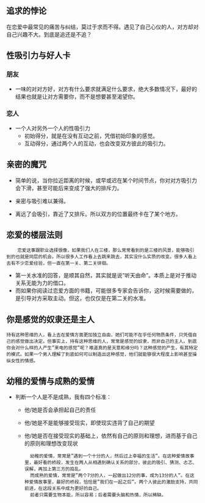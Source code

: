 ## 追求的悖论
在恋爱中最常见的痛苦与纠结，莫过于求而不得。遇见了自己心仪的人，对方却对自己兴趣不大。到底是追还是不追？

## 性吸引力与好人卡
### 朋友
- 一味的对对方好，对方有什么要求就满足什么要求，绝大多数情况下，最好的结果也就是让对方需要你，而不是想要甚至渴望你。
### 恋人
- 一个人对另外一个人的性吸引力
	- 初始得分，就是在没有互动之前，凭借初始印象的感觉。
	- 互动得分，通过两个人的互动，也会改变双方彼此的吸引力。

## 亲密的魔咒
- 简单的说，当你拉近距离的时候，或早或迟在某个时间节点，你对对方吸引力会下滑，甚至可能后来变成了强大的排斥力。

- 亲密与吸引难以兼得。
- 离远了会吸引，靠近了又排斥。所以双方的位置最终卡在了某个地方。
## 恋爱的楼层法则
		恋爱这事跟职业选择很像，如果我们人在三楼，那么常常看到的是三楼的风景，能够吸引到的也就是同层的机会。所以很多人工作看上去跳来跳去，其实没什么实质的改变。很多人看上去有不少恋爱经验，但一直在第一关、第二关徘徊。

- 第一关水准的回答，是顺其自然，其实就是说”听天由命”。本质上是对于推动关系无能为力的借口。
- 而如果你阅读过恋爱方面的书籍，可能很多专家会告诉你，这时候需要做的，是引导对方采取主动。但这，也仅仅是在第二关的水准。
## 你是感觉的奴隶还是主人
    持有这种思维的人，看上去在爱情方面更加独立自由，她们可能不在乎任何物质条件，只凭借自己的感觉做出决定。但事实上，持有这种思维的人，常常是感觉的奴隶，而非自己的主人。到底你会对什么样的人产生”来电的感觉”呢？难道真的是天意和缘分吗？这种感觉的产生，有其特定的模式。如果一个男人理解了到底如何可以制造出这种感觉，他们就能够很大程度上影响甚至操纵女性的情感。
## 幼稚的爱情与成熟的爱情
- 判断一个人是不是成熟，我有四个标准：
	- 他/她是否会承担起自己的责任
	- 他/她是不是能够接受现实，即使现实违背了自己的期望
	- 他/她是否在接受现实的基础上，依然有自己的原则和理想，进而基于自己的原则和理想改变现状

			幼稚的爱情，常常是”遇到一个十分的人，然后过上幸福的生活”。在这种爱情故事里，最好看的桥段，发生在两人从相遇到确认关系的部分，彼此的吸引、猜测、忐忑、误解，再加上第三方的捣乱。
			而成熟的爱情，常常是”两个7分的人，一起做出12分的事，成为13分的人”。在这种爱情故事里，最好的桥段，恰恰是”我们在一起之后”。两个人彼此的激励支持，共同前进，在这段关系中成为更好的自己。
			前者只需要生物本能，所以容易；后者需要头脑和热情，所以稀缺。